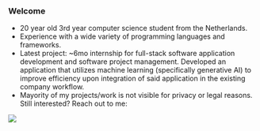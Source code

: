 ### Welcome
- 20 year old 3rd year computer science student from the Netherlands.
- Experience with a wide variety of programming languages and frameworks.
- Latest project: ~6mo internship for full-stack software application development and software project management. Developed an application that utilizes machine learning (specifically generative AI) to improve efficiency upon integration of said application in the existing company workflow.    
- Mayority of my projects/work is not visible for privacy or legal reasons. Still interested? Reach out to me:

<a href="https://www.linkedin.com/in/chevyrietveld/" target="blank">
  <img src="https://img.shields.io/badge/LinkedIn-0077B5?style=for-the-badge&logo=linkedin&logoColor=white"/>
</a>



